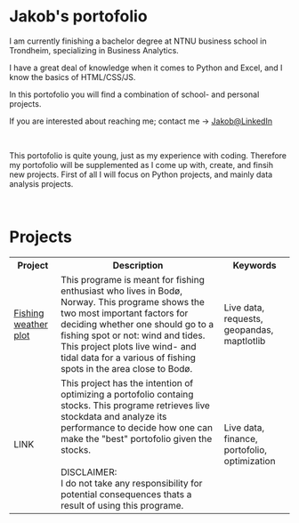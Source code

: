 <!--
**DataJakob/DataJakob** is a ✨ _special_ ✨ repository because its `README.md` (this file) appears on your GitHub profile.
-->


<h1> Jakob's portofolio </h1>
<p> I am currently finishing a bachelor  degree at NTNU business school in Trondheim, specializing in Business Analytics. </p>
<p> I have a great deal of knowledge when it comes to Python and Excel, and I know the  basics of  HTML/CSS/JS. </p>
<p> In this portofolio you will find a combination of school- and personal projects. </p>
<p> If you  are interested about  reaching me; contact me -> <a href='https://no.linkedin.com/in/jakob-lindstr%C3%B8m-b71111207'> Jakob@LinkedIn </a> </p>
<br>
<p> This portofolio is quite young, just as my experience with coding. Therefore my portofolio will be supplemented as I come up with, create, and finsih new projects. First of all I will focus on Python projects, and mainly data analysis projects. </p>
<br>

<h1>
  Projects
</h1>
<table>
  <tr>
    <th>Project</th>
    <th>Description</th>
    <th>Keywords</th>
  </tr>
  <tr>
    <td> 
      <a href='https://github.com/DataJakob/DataJakob/blob/main/Fishing_weather.ipynb'>  Fishing weather plot </a>
    </td>
    <td>
      This programe is meant for fishing enthusiast who lives in Bodø, Norway. This programe shows the two most important factors for deciding whether one should go to       a fishing spot or not: wind and tides.  This project plots live wind- and tidal data for a various of fishing spots in the area close to Bodø.
    </td>
    <td>
      Live data, requests, geopandas, maptlotlib
    </td> 
  </tr>

  <tr>
    <td>
      LINK
    </td>
    <td> 
      This project has the intention of optimizing a portofolio containg stocks. This programe retrieves live stockdata and analyze its performance to decide how one         can make the "best" portofolio given the stocks. 
      <br>
      <br>
      DISCLAIMER:
      <br>
      I do not take any responsibility for potential consequences thats a result of using this programe.  
    </td>
    <td> 
      Live data, finance, portofolio, optimization
     </td>
  </tr>
</table>


